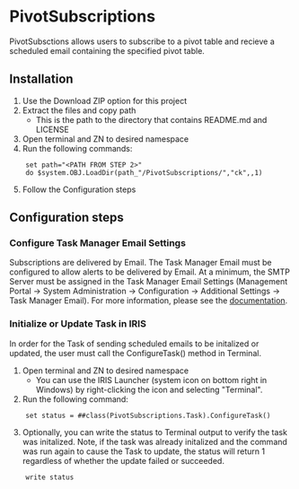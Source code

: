# PivotSubscriptions

PivotSubsctions allows users to subscribe to a pivot table and recieve a scheduled email containing the specified pivot table. 

## Installation
1. Use the Download ZIP option for this project
2. Extract the files and copy path
	* This is the path to the directory that contains README.md and LICENSE
3. Open terminal and ZN to desired namespace
4. Run the following commands:
```
	set path="<PATH FROM STEP 2>"
	do $system.OBJ.LoadDir(path_"/PivotSubscriptions/","ck",,1)
```
5. Follow the Configuration steps

## Configuration steps
### Configure Task Manager Email Settings
Subscriptions are delivered by Email. The Task Manager Email must be configured to allow alerts to be delivered by Email. At a minimum, the SMTP Server must be assigned in the Task Manager Email Settings (Management Portal -> System Administration -> Configuration -> Additional Settings -> Task Manager Email). For more information, please see the <a href="http://docs.intersystems.com/irislatest/csp/docbook/DocBook.UI.Page.cls?KEY=RACS_Category_TaskManagerEmail">documentation</a>.

### Initialize or Update Task in IRIS
In order for the Task of sending scheduled emails to be initalized or updated, the user must call the ConfigureTask() method in Terminal. 
1. Open terminal and ZN to desired namespace
	* You can use the IRIS Launcher (system icon on bottom right in Windows) by right-clicking the icon and selecting "Terminal". 
2. Run the following command:
```
	set status = ##class(PivotSubscriptions.Task).ConfigureTask()
```
3. Optionally, you can write the status to Terminal output to verify the task was initalized. Note, if the task was already initalized and the command was run again to cause the Task to update, the status will return 1 regardless of whether the update failed or succeeded. 
```
	write status
```
